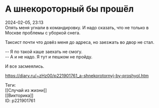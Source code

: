 А шнекороторный бы прошёл
==========================

   
 2024-02-05, 23:13   
  Опять меня угнали в командировку. И надо сказать, что не только в Москве проблемы с уборкой снега.   
   
 Таксист почти что довёз меня до адреса, но заезжать во двор не стал.   
   
 -- Я по такой каше заехать не смогу.   
 -- А и не надо. Я тут и пешком не пройду.   
   
 И все засмеялись.   
    
 <https://diary.ru/~zHz00/p221901761_a-shnekorotornyj-by-proshyol.htm>   
   
 Теги:   
 [[Случай из жизни]]   
 [[Викторика]]   
 ID: p221901761
